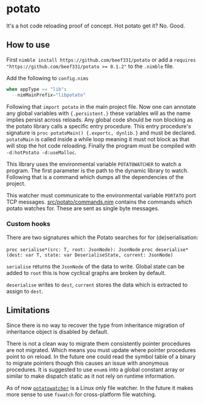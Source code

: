 # potato
It's a hot code reloading proof of concept. Hot potato get it? No. Good.

## How to use

First `nimble install https://github.com/beef331/potato` or add a `requires "https://github.com/beef331/potato >= 0.1.2"` to the `.nimble` file.

Add the following to `config.nims`
```nim
when appType == "lib":
  --nimMainPrefix="libpotato"
```

Following that `import potato` in the main project file.
Now one can annotate any global variables with `{.persistent.}` these variables will as the name implies persist across reloads.
Any global code should be non blocking as the potato library calls a specific entry procedure.
This entry procedure's signature is `proc potatoMain() {.exportc, dynlib.}` and must be declared.
`potatoMain` is called inside a while loop meaning it must not block as that will stop the hot code reloading.
Finally the program must be compiled with `-d:hotPotato -d:useMalloc`.

This library uses the environmental variable `POTATOWATCHER` to watch a program.
The first parameter is the path to the dynamic library to watch.
Following that is a command which dumps all the dependencies of the project.

This watcher must communicate to the environmental variable `PORTATO` port TCP messages.
[src/potato/commands.nim](src/potato/commands.nim) contains the commands which potato watches for.
These are sent as single byte messages.



### Custom hooks
There are two signatures which the Potato searches for for (de)serialisation:

`proc serialise*(src: T, root: JsonNode): JsonNode`
`proc deserialise*(dest: var T, state: var DeserialiseState, current: JsonNode)`

`serialise` returns the `JsonNode` of the data to write. Global state can be added to `root` this is how cyclical graphs are broken by default.

`deserialise` writes to `dest`, `current` stores the data which is extracted to assign to `dest`.



## Limitations
Since there is no way to recover the type from inheritance migration of inheritance object is disabled by default.

There is not a clean way to migrate them consistently pointer procedures are not migrated.
Which means you must update where pointer procedures point to on reload.
In the future one could read the symbol table of a binary to migrate pointers though this causes an issue with anonymous procedures.
It is suggested to use `enum`s into a global constant array or similar to make dispatch static as it not rely on runtime information.



As of now [`potatowatcher`](src/potato/watcher.nim) is a Linux only file watcher. In the future it makes more sense to use `fswatch` for cross-platform file watching.
